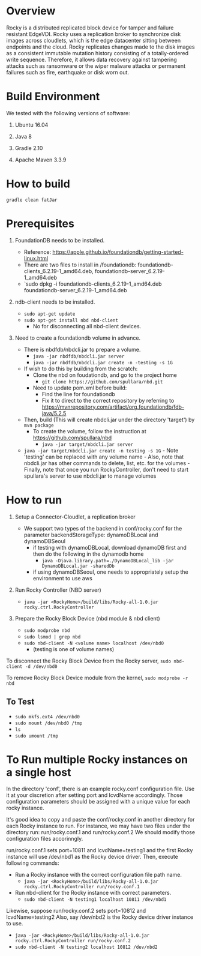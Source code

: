 # Overview

Rocky is a distributed replicated block device for tamper and failure resistant EdgeVDI. Rocky uses a replication broker to synchronize disk images across cloudlets, which is the edge datacenter sitting between endpoints and the cloud. Rocky replicates changes made to the disk images as a consistent immutable mutation history consisting of a totally-ordered write sequence. Therefore, it allows data recovery against tampering attacks such as ransomware or the wiper malware attacks or permanent failures such as fire, earthquake or disk worn out.

# Build Environment

We tested with the following versions of software:

1. Ubuntu 16.04

2. Java 8

3. Gradle 2.10

4. Apache Maven 3.3.9


# How to build

`gradle clean fatJar`

# Prerequisites

1. FoundationDB needs to be installed.
   - Reference: https://apple.github.io/foundationdb/getting-started-linux.html
   - There are two files to install in <RockyHome>/foundationdb: foundationdb-clients_6.2.19-1_amd64.deb, foundationdb-server_6.2.19-1_amd64.deb
   - `sudo dpkg -i foundationdb-clients_6.2.19-1_amd64.deb \
   foundationdb-server_6.2.19-1_amd64.deb

2. ndb-client needs to be installed.
   - `sudo apt-get update`
   - `sudo apt-get install nbd nbd-client`
     - No for disconnecting all nbd-client devices.

3. Need to create a foundationdb volume in advance.
   - There is nbdfdb/nbdcli.jar to prepare a volume.
     - `java -jar nbdfdb/nbdcli.jar server`
     - `java -jar nbdfdb/nbdcli.jar create -n -testing -s 1G`
   - If wish to do this by building from the scratch:
      - Clone the nbd on foudationdb, and go to the project home
        - `git clone https://github.com/spullara/nbd.git`
      - Need to update pom.xml before build:
        - Find the line for foundationdb
        - Fix it to direct to the correct repository by referring to https://mvnrepository.com/artifact/org.foundationdb/fdb-java/5.2.5
	- Then, build (This will create nbdcli.jar under the directory 'target') by `mvn package`
      - To create the volume, follow the instruction at https://github.com/spullara/nbd
        - `java -jar target/nbdcli.jar server`
	- `java -jar target/nbdcli.jar create -n testing -s 1G`
       	  - Note 'testing' can be replaced with any volume name
       	  - Also, note that nbdcli.jar has other commands to delete, list, etc. for the volumes
       	  - Finally, note that once you run RockyController, don't need to start spullara's server to use nbdcli.jar to manage volumes

# How to run

1. Setup a Connector-Cloudlet, a replication broker
   - We support two types of the backend in conf/rocky.conf for the parameter backendStorageType: dynamoDBLocal and dynamoDBSeoul
     - if testing with dynamoDBLocal, download dynamoDB first and then do the following in the dynamodb home
       - `java -Djava.library.path=./DynamoDBLocal_lib -jar DynamoDBLocal.jar -sharedDb`
     - if using dynamoDBSeoul, one needs to appropriately setup the environment to use aws

2. Run Rocky Controller (NBD server)
   - `java -jar <RockyHome>/build/libs/Rocky-all-1.0.jar rocky.ctrl.RockyController`

3. Prepare the Rocky Block Device (nbd module & nbd client)
   - `sudo modprobe nbd`
   - `sudo lsmod | grep nbd`
   - `sudo nbd-client -N <volume name> localhost /dev/nbd0`
     - (testing is one of volume names)

To disconnect the Rocky Block Device from the Rocky server, `sudo nbd-client -d /dev/nbd0`

To remove Rocky Block Device module from the kernel, `sudo modprobe -r nbd`

## To Test

- `sudo mkfs.ext4 /dev/nbd0`
- `sudo mount /dev/nbd0 /tmp`
- `ls`
- `sudo umount /tmp`

# To Run multiple Rocky instances on a single host

In the directory 'conf', there is an example rocky.conf configuration file.
Use it at your discretion after setting port and lcvdName accordingly.
Those configuration parameters should be assigned with a unique value for
each rocky instance.

It's good idea to copy and paste the conf/rocky.conf in another directory
for each Rocky instance to run. For instance, we may have two files under
the directory run: run/rocky.conf.1 and run/rocky.conf.2
We should modify those configuration files accorinngly.

run/rocky.conf.1 sets port=10811 and lcvdName=testing1 and the first Rocky
instance will use /dev/nbd1 as the Rocky device driver.
Then, execute following commands:
- Run a Rocky instance with the correct configuration file path name.
  - `java -jar <RockyHome>/build/libs/Rocky-all-1.0.jar rocky.ctrl.RockyController run/rocky.conf.1`
- Run nbd-client for the Rocky instance with correct parameters.
  - `sudo nbd-client -N testing1 localhost 10811 /dev/nbd1`

Likewise, suppose run/rocky.conf.2 sets port=10812 and lcvdName=testing2
Also, say /dev/nbd2 is the Rocky device driver instance to use.
- `java -jar <RockyHome>/build/libs/Rocky-all-1.0.jar rocky.ctrl.RockyController run/rocky.conf.2`
- `sudo nbd-client -N testing2 localhost 10812 /dev/nbd2`


